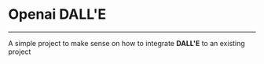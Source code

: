 # Openai DALL'E

---

A simple project to make sense on how to integrate **DALL'E** to an existing project
